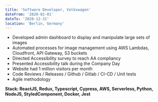 ```yaml
---
title: 'Software Developer, Volkswagen'
dateFrom: '2020-02-01'
dateTo: '2020-12-31'
location: 'Berlin, Germany'
---
```


- Developed admin dashboard to display and manipulate large sets of images 
- Automated processes for image management using AWS Lambdas, Cloudfront, API Gateway, S3 buckets
- Directed Accessibility survey to reach AA compliancy 
- Presented Accessibility talk during the Company Day
- Website had 1 million visitors per month
- Code Reviews / Releases / Github / Gitlab / CI-CD / Unit tests
- Agile methodology

**Stack: ReactJS, Redux, Typescript, Cypress, AWS, Serverless, Python, NodeJS, StyledComponent, Docker, Jest**
